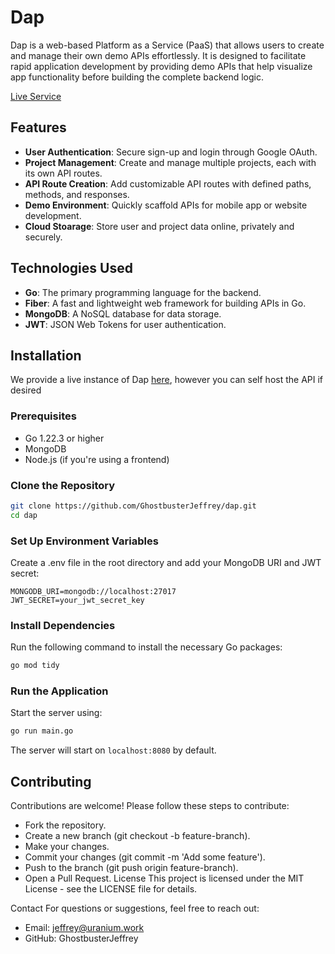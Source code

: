 # Dap

Dap is a web-based Platform as a Service (PaaS) that allows users to create and manage their own demo APIs effortlessly. It is designed to facilitate rapid application development by providing demo APIs that help visualize app functionality before building the complete backend logic.

[Live Service](https://dap.uranium.work)

## Features

- **User Authentication**: Secure sign-up and login through Google OAuth.
- **Project Management**: Create and manage multiple projects, each with its own API routes.
- **API Route Creation**: Add customizable API routes with defined paths, methods, and responses.
- **Demo Environment**: Quickly scaffold APIs for mobile app or website development.
- **Cloud Stoarage**: Store user and project data online, privately and securely.

## Technologies Used

- **Go**: The primary programming language for the backend.
- **Fiber**: A fast and lightweight web framework for building APIs in Go.
- **MongoDB**: A NoSQL database for data storage.
- **JWT**: JSON Web Tokens for user authentication.

## Installation
We provide a live instance of Dap [here](https://dap.uranium.work), however you can self host the API if desired

### Prerequisites

- Go 1.22.3 or higher
- MongoDB
- Node.js (if you're using a frontend)

### Clone the Repository

```bash
git clone https://github.com/GhostbusterJeffrey/dap.git
cd dap
```

### Set Up Environment Variables
Create a .env file in the root directory and add your MongoDB URI and JWT secret:
```
MONGODB_URI=mongodb://localhost:27017
JWT_SECRET=your_jwt_secret_key
```

### Install Dependencies
Run the following command to install the necessary Go packages:
```bash
go mod tidy
```

### Run the Application
Start the server using:
```bash
go run main.go
```

The server will start on ```localhost:8080``` by default.

## Contributing
Contributions are welcome! Please follow these steps to contribute:

- Fork the repository.
- Create a new branch (git checkout -b feature-branch).
- Make your changes.
- Commit your changes (git commit -m 'Add some feature').
- Push to the branch (git push origin feature-branch).
- Open a Pull Request.
License
This project is licensed under the MIT License - see the LICENSE file for details.

Contact
For questions or suggestions, feel free to reach out:
- Email: jeffrey@uranium.work
- GitHub: GhostbusterJeffrey